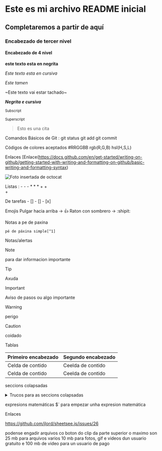 # Este es mi archivo README inicial
## Completaremos a partir de aquí
### Encabezado de tercer nivel
#### Encabezado de 4 nivel


**este texto esta en negrita**

*Este texto esta en cursiva*

_Este tamen_



~Este texto vai estar tachado~

 ***Negrita e cursiva***

 <sub>Subscript</sub>

 <sup>Superscript</sup>

 >Esto es una cita

Comandos Básicos de Git :
  git status
  git add
  git commit

Códigos de colores aceptados 
  #RRGGBB
  rgb(R,G,B)
  hsl(H,S,L)

  Enlaces [Enlace(https://docs.github.com/en/get-started/writing-on-github/getting-started-with-writing-and-formatting-on-github/basic-writing-and-formatting-syntax)




  ![Foto insertada de octocat](https://myoctocat.com/assets/images/base-octocat.svg)



Listas :
	-
 	-
  	-
   	*
    	*
     	*
      	+
       	+	
	+	


De tarefas
	- [] 
 	- []
  	- [x]

Emojis
	Pulgar hacia arriba -> :+1:
 	Raton con sombrero -> :shipit:


  Notas a pe de paxina

  	pé de páxina simple[^1]


   Notas/alertas

> [!NOTE]
> para dar informacion importante 

> [!TIP]
> Axuda

> [!IMPORTANT]
> Aviso de pasos ou algo importante

> [!WARNING]
> perigo

> [!CAUTION]
> coidado


Tablas

| Primeiro encabezado | Segundo encabezado |
| ------------------- | ------------------ |
| Celda de contido    | Ceelda de contido  |
| Celda de contido    | Ceelda de contido  |

seccions colapsadas
<details>

<summary>Trucos para as seccions colapsadas</summary>

### podes añadir un encabezado

Podes engadir texto entre unha seccion colapsada

podes engadir unha imaxe 

```ruby
	puts "Hello World"
```

</details>

expresions matemáticas
$\` para empezar unha expresion matemática

Enlaces

https://github.com/jlord/sheetsee.js/issues/26

podense engadir arquivos co boton do clip da parte superior
o maximo son 25 mb para arquivos varios
10 mb para fotos, gif e videos dun usuario gratuito e 100 mb de video para un usuario de pago





